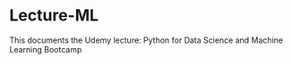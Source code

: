 # Lecture-ML

This documents the Udemy lecture: Python for Data Science and Machine Learning Bootcamp
